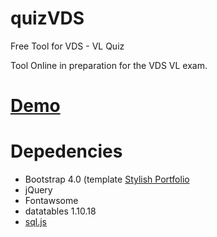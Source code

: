# quizVDS
Free Tool for VDS - VL Quiz

Tool Online in preparation for the VDS VL exam.

# <a href="" target="_blank">Demo</a>

# Depedencies

- Bootstrap 4.0 (template <a href="https://startbootstrap.com/themes/stylish-portfolio/" target="_blank">Stylish Portfolio</a>
- jQuery
- Fontawsome
- datatables 1.10.18
- <a href="https://github.com/kripken/sql.js?files=1" target="_blank">sql.js</a>
